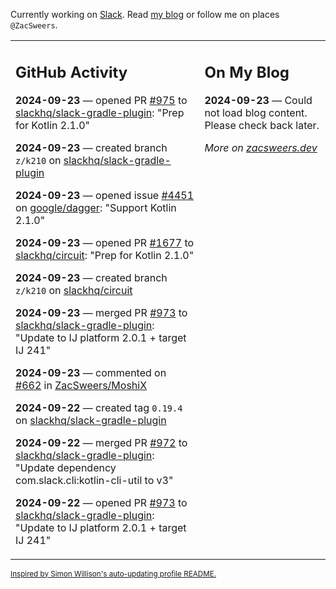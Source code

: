 Currently working on [Slack](https://slack.com/). Read [my blog](https://zacsweers.dev/) or follow me on places `@ZacSweers`.

<table><tr><td valign="top" width="60%">

## GitHub Activity
<!-- githubActivity starts -->
**2024-09-23** — opened PR [#975](https://github.com/slackhq/slack-gradle-plugin/pull/975) to [slackhq/slack-gradle-plugin](https://github.com/slackhq/slack-gradle-plugin): "Prep for Kotlin 2.1.0"

**2024-09-23** — created branch `z/k210` on [slackhq/slack-gradle-plugin](https://github.com/slackhq/slack-gradle-plugin)

**2024-09-23** — opened issue [#4451](https://github.com/google/dagger/issues/4451) on [google/dagger](https://github.com/google/dagger): "Support Kotlin 2.1.0"

**2024-09-23** — opened PR [#1677](https://github.com/slackhq/circuit/pull/1677) to [slackhq/circuit](https://github.com/slackhq/circuit): "Prep for Kotlin 2.1.0"

**2024-09-23** — created branch `z/k210` on [slackhq/circuit](https://github.com/slackhq/circuit)

**2024-09-23** — merged PR [#973](https://github.com/slackhq/slack-gradle-plugin/pull/973) to [slackhq/slack-gradle-plugin](https://github.com/slackhq/slack-gradle-plugin): "Update to IJ platform 2.0.1 + target IJ 241"

**2024-09-23** — commented on [#662](https://github.com/ZacSweers/MoshiX/pull/662#issuecomment-2368391450) in [ZacSweers/MoshiX](https://github.com/ZacSweers/MoshiX)

**2024-09-22** — created tag `0.19.4` on [slackhq/slack-gradle-plugin](https://github.com/slackhq/slack-gradle-plugin)

**2024-09-22** — merged PR [#972](https://github.com/slackhq/slack-gradle-plugin/pull/972) to [slackhq/slack-gradle-plugin](https://github.com/slackhq/slack-gradle-plugin): "Update dependency com.slack.cli:kotlin-cli-util to v3"

**2024-09-22** — opened PR [#973](https://github.com/slackhq/slack-gradle-plugin/pull/973) to [slackhq/slack-gradle-plugin](https://github.com/slackhq/slack-gradle-plugin): "Update to IJ platform 2.0.1 + target IJ 241"
<!-- githubActivity ends -->
</td><td valign="top" width="40%">

## On My Blog
<!-- blog starts -->
**2024-09-23** — Could not load blog content. Please check back later.
<!-- blog ends -->
_More on [zacsweers.dev](https://zacsweers.dev/)_
</td></tr></table>

<sub><a href="https://simonwillison.net/2020/Jul/10/self-updating-profile-readme/">Inspired by Simon Willison's auto-updating profile README.</a></sub>